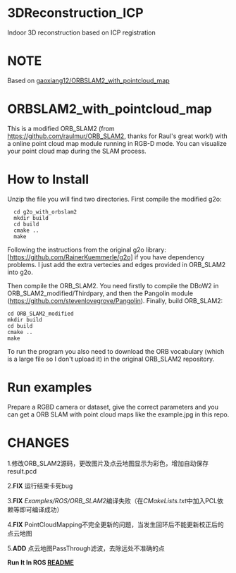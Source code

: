 # 3DReconstruction_ICP
Indoor 3D reconstruction based on ICP registration

# NOTE
Based on [gaoxiang12/ORBSLAM2_with_pointcloud_map](https://github.com/gaoxiang12/ORBSLAM2_with_pointcloud_map.git)

# ORBSLAM2_with_pointcloud_map
This is a modified ORB_SLAM2 (from https://github.com/raulmur/ORB_SLAM2, thanks for Raul's great work!) with a online point cloud map module running in RGB-D mode. You can visualize your point cloud map during the SLAM process. 

# How to Install
Unzip the file you will find two directories. First compile the modified g2o:

```
  cd g2o_with_orbslam2
  mkdir build
  cd build
  cmake ..
  make 
```

Following the instructions from the original g2o library: [https://github.com/RainerKuemmerle/g2o] if you have dependency problems. I just add the extra vertecies and edges provided in ORB_SLAM2 into g2o. 

Then compile the ORB_SLAM2. You need firstly to compile the DBoW2 in ORB_SLAM2_modified/Thirdpary, and then the Pangolin module (https://github.com/stevenlovegrove/Pangolin). Finally, build ORB_SLAM2:

```
cd ORB_SLAM2_modified
mkdir build
cd build
cmake ..
make
```

To run the program you also need to download the ORB vocabulary (which is a large file so I don't upload it) in the original ORB_SLAM2 repository.

# Run examples
Prepare a RGBD camera or dataset, give the correct parameters and you can get a ORB SLAM with point cloud maps like the example.jpg in this repo.

# CHANGES
1.修改ORB_SLAM2源码，更改图片及点云地图显示为彩色，增加自动保存result.pcd

2.**FIX** 运行结束卡死bug

3.**FIX** *Examples/ROS/ORB_SLAM2*编译失败（在*CMakeLists.txt*中加入PCL依赖等即可编译成功）

4.**FIX** PointCloudMapping不完全更新的问题，当发生回环后不能更新校正后的点云地图

5.**ADD** 点云地图PassThrough滤波，去除远处不准确的点

**Run It In ROS [README](./Examples/ROS/ORB_SLAM2/README.md)**
